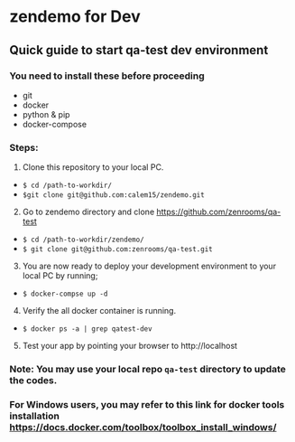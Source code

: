 # zendemo for Dev
## Quick guide to start qa-test dev environment
### You need to install these before proceeding
* git
* docker
* python & pip
* docker-compose
### Steps:
1. Clone this repository to your local PC.
* `$ cd /path-to-workdir/`
* `$git clone git@github.com:calem15/zendemo.git`
2. Go to zendemo directory and clone https://github.com/zenrooms/qa-test 
* `$ cd /path-to-workdir/zendemo/`
* `$ git clone git@github.com:zenrooms/qa-test.git`
3. You are now ready to deploy your development environment to your local PC by running;
* `$ docker-compse up -d`
4. Verify the all docker container is running.
* `$ docker ps -a | grep qatest-dev`
5. Test your app by pointing your browser to http://localhost

### Note: You may use your local repo `qa-test` directory to update the codes.
### For Windows users, you may refer to this link for docker tools installation https://docs.docker.com/toolbox/toolbox_install_windows/
